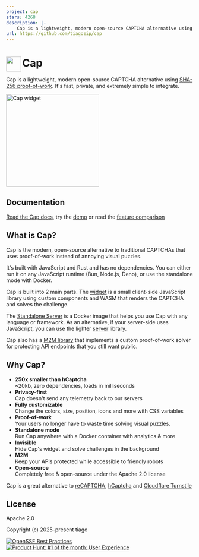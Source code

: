 ```yaml
---
project: cap
stars: 4268
description: |-
    Cap is a lightweight, modern open-source CAPTCHA alternative using SHA-256 proof-of-work
url: https://github.com/tiagozip/cap
---
```


# <img src="https://github.com/tiagozip/cap/blob/main/docs/public/logo-small.webp?raw=true" alt="" align="left" width="40" height="40"> Cap

Cap is a lightweight, modern open-source CAPTCHA alternative using <a href="https://capjs.js.org/guide/effectiveness.html">SHA-256 proof-of-work</a>. It's fast, private, and extremely simple to integrate.

<a href="https://capjs.js.org/guide/demo.html"><img src="./assets/captcha.svg" alt="Cap widget" width="250"></a>

## Documentation

[Read the Cap docs](https://capjs.js.org), try the [demo](https://capjs.js.org/guide/demo.html) or read the [feature comparison](https://capjs.js.org/guide/alternatives.html)

## What is Cap?

Cap is the modern, open-source alternative to traditional CAPTCHAs that uses proof-of-work instead of annoying visual puzzles.

It's built with JavaScript and Rust and has no dependencies. You can either run it on any JavaScript runtime (Bun, Node.js, Deno), or use the standalone mode with Docker.

Cap is built into 2 main parts. The [widget](https://capjs.js.org/guide/widget.html) is a small client-side JavaScript library using custom components and WASM that renders the CAPTCHA and solves the challenge.

The [Standalone Server](https://capjs.js.org/guide/standalone.html) is a Docker image that helps you use Cap with any language or framework. As an alternative, if your server-side uses JavaScript, you can use the lighter [server](https://capjs.js.org/guide/server.html) library.

Cap also has a [M2M library](https://capjs.js.org/guide/solver.html) that implements a custom proof-of-work solver for protecting API endpoints that you still want public.

## Why Cap?

- **250x smaller than hCaptcha**  
  ~20kb, zero dependencies, loads in milliseconds
- **Privacy-first**  
   Cap doesn't send any telemetry back to our servers
- **Fully customizable**  
   Change the colors, size, position, icons and more with CSS variables
- **Proof-of-work**  
   Your users no longer have to waste time solving visual puzzles.
- **Standalone mode**  
   Run Cap anywhere with a Docker container with analytics & more
- **Invisible**  
   Hide Cap's widget and solve challenges in the background
- **M2M**  
   Keep your APIs protected while accessible to friendly robots
- **Open-source**  
   Completely free & open-source under the Apache 2.0 license

Cap is a great alternative to [reCAPTCHA](https://www.google.com/recaptcha/about/), [hCaptcha](https://www.hcaptcha.com/) and [Cloudflare Turnstile](https://developers.cloudflare.com/turnstile/)

## License

Apache 2.0

Copyright (c) 2025–present tiago

[![OpenSSF Best Practices](https://www.bestpractices.dev/projects/9920/badge)](https://www.bestpractices.dev/projects/9920) [![Product Hunt: #1 of the month: User Experience](https://img.shields.io/badge/%231%20of%20the%20month-orange?logo=producthunt&logoColor=white)](https://www.producthunt.com/posts/cap-5?embed=true&utm_source=badge-top-post-topic-badge&utm_medium=badge&utm_souce=badge-cap-5) 
